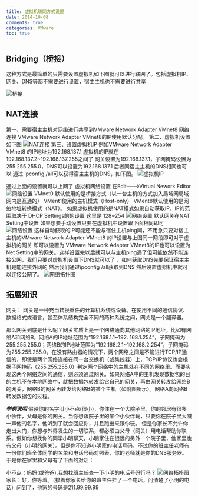 ```yaml
---
title: 虚拟机联网方式设置
date: 2014-10-08
comments: true
categories: VMware
toc: true  
---
```


## Bridging（桥接）

这种方式是最简单的只需要设置虚拟机如下图就可以进行联网了。包括虚拟机IP、网关、DNS等都不需要进行设置，宿主主机也不需要进行共享
<!--more-->
![桥接](6c224f4a20a4462399c138119b22720e0cf3d7be.jpg)

## NAT连接
第一、需要宿主主机对网络进行共享到VMware Network Adapter VMnet8 网络连接 VMware Network Adapter VMnet8的IP使用默认分配。
第二、虚拟机设置如下图
![NAT连接](241f95cad1c8a786c6c1d77d6409c93d71cf50dd.jpg)
第三、设置虚拟机IP
例如VMware Network Adapter VMnet8 的IP地址为192.168.137.1 虚拟机的IP就在 192.168.137.2~192.168.137.255之间了
网关设置为192.168.137.1，子网掩码设置为255.255.255.0，DNS可以设置为192.168.137.1 后者同宿主主机的DNS相同也可以
通过 ipconfig /all可以获得宿主主机的DNS，如下图。
![虚拟机IP](d31b0ef41bd5ad6ef751f89982cb39dbb6fd3c1c.jpg)

通过上面的设置就可以上网了
虚拟机网络设置 在Edit——》Virtual Nework Editor
![网络设置](203fb80e7bec54e72f564b6aba389b504fc26a0f.jpg)
VMnet0 默认使用的是桥接方式（以一台主机的方式加入局域网局域网内是互通的） VMent1使用的主机模式（Host-only） VMent8默认使用的是网络地址转换模式（NAT）。
如果虚拟机使用的是NAT模式如果自动获取IP，IP的范围取决于 DHCP Settings的的设置 这里是 128~254
![网络设置](e7cd7b899e510fb3728324e3da33c895d1430c2f.jpg) 
默认网关在NAT Setting中设置 如果想要手动设置只要在虚拟机中设置跟下面相同即可
![网络设置](d8f9d72a6059252d3cf04e70379b033b5ab5b9db.jpg) 
 这样自动获取的IP可能还不能与宿住主机ping同，不用急只要对宿主主机的VMware Network Adapter VMnet8 的IP设置与上图同一网段即可对于虚拟机的网关 即可以设置为 VMware Network Adapter VMnet8的IP也可以设置为Net Setting中的网关。这样设置完以后就可以与主机ping通了但可能依然不能连接公网，我们只要对虚拟机设置下DNS就可以了 ，如何获取DNS先要保证宿主主机是能连接外网的 然后我们通过ipconfig /all获取到DNS 然后设置虚拟机中就可以连接公网了。
 ![网络拓扑图]( aec379310a55b31966f8dc0140a98226cffc1744.jpg) 

 ## 拓展知识
网关： 网关是一种充当转换重任的计算机系统或设备。在使用不同的通信协议、数据格式或语言，甚至体系结构完全不同的两种系统之间，网关是一个翻译器。

那么网关到底是什么呢？网关实质上是一个网络通向其他网络的IP地址。比如有网络A和网络B，网络A的IP地址范围为“192.168.1.1~192. 168.1.254”，子网掩码为255.255.255.0；网络B的IP地址范围为“192.168.2.1~192.168.2.254”，子网掩码为255.255.255.0。在没有路由器的情况下，两个网络之间是不能进行TCP/IP通信的，即使是两个网络连接在同一台交换机（或集线器）上，TCP/IP协议也会根据子网掩码（255.255.255.0）判定两个网络中的主机处在不同的网络里。而要实现这两个网络之间的通信，则必须通过网关。如果网络A中的主机发现数据包的目的主机不在本地网络中，就把数据包转发给它自己的网关，再由网关转发给网络B的网关，网络B的网关再转发给网络B的某个主机（如附图所示）。网络A向网络B转发数据包的过程。

***举例说明***
假设你的名字叫小不点(很小)，你住在一个大院子里，你的邻居有很多小伙伴，父母是你的网关。当你想跟院子里的某个小伙伴玩，只要你在院子里大喊一声他的名字，他听到了就会回应你，并且跑出来跟你玩。
但是你家长不允许你走出大门，你想与外界发生的一切联系，都必须由父母（网关）用电话帮助你联系。假如你想找你的同学小明聊天，小明家住在很远的另外一个院子里，他家里也有父母（小明的网关）。但是你不知道小明家的电话号码，不过你的班主任老师有一份你们班全体同学的名单和电话号码对照表，你的老师就是你的DNS服务器。于是你在家里和父母有了下面的对话：

小不点：妈妈(或爸爸),我想找班主任查一下小明的电话号码行吗？
![网络拓扑图]( a6efce1b9d16fdfa3265015bb48f8c5494ee7b7e.jpg) 
家长：好，你等着。（接着你家长给你的班主任挂了一个电话，问清楚了小明的电话）问到了，他家的号码是211.99.99.99
